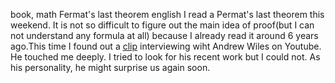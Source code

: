 book, math
Fermat's last theorem
english
I read a Permat's last theorem this weekend. 
It is not so difficult to figure out the main idea of proof(but I can not understand any formula at all) because I already read it around 6 years ago.This time I found out a [clip](https://www.youtube.com/watch?v=Hkz45Ivr12k) interviewing wiht Andrew Wiles on Youtube. He touched me deeply.
I tried to look for his recent work but I could not. As his personality, he might surprise us again soon.